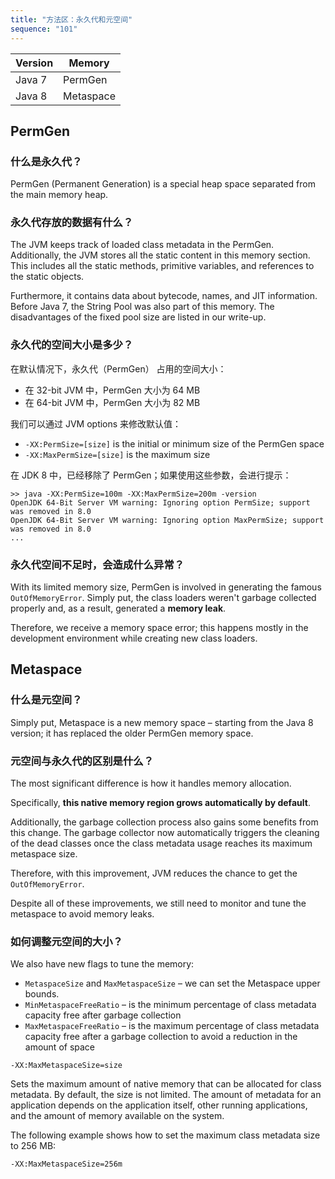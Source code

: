 ```yaml
---
title: "方法区：永久代和元空间"
sequence: "101"
---
```


| Version | Memory    |
|---------|-----------|
| Java 7  | PermGen   |
| Java 8  | Metaspace |

## PermGen

### 什么是永久代？

PermGen (Permanent Generation) is a special heap space separated from the main memory heap.

### 永久代存放的数据有什么？

The JVM keeps track of loaded class metadata in the PermGen.
Additionally, the JVM stores all the static content in this memory section.
This includes all the static methods, primitive variables, and references to the static objects.

Furthermore, it contains data about bytecode, names, and JIT information.
Before Java 7, the String Pool was also part of this memory.
The disadvantages of the fixed pool size are listed in our write-up.

### 永久代的空间大小是多少？

在默认情况下，永久代（PermGen） 占用的空间大小：

- 在 32-bit JVM 中，PermGen 大小为 64 MB
- 在 64-bit JVM 中，PermGen 大小为 82 MB

我们可以通过 JVM options 来修改默认值：

- `-XX:PermSize=[size]` is the initial or minimum size of the PermGen space
- `-XX:MaxPermSize=[size]` is the maximum size

在 JDK 8 中，已经移除了 PermGen；如果使用这些参数，会进行提示：

```text
>> java -XX:PermSize=100m -XX:MaxPermSize=200m -version
OpenJDK 64-Bit Server VM warning: Ignoring option PermSize; support was removed in 8.0
OpenJDK 64-Bit Server VM warning: Ignoring option MaxPermSize; support was removed in 8.0
...
```

### 永久代空间不足时，会造成什么异常？

With its limited memory size, PermGen is involved in generating the famous `OutOfMemoryError`.
Simply put, the class loaders weren't garbage collected properly and, as a result, generated a **memory leak**.

Therefore, we receive a memory space error; this happens mostly in the development environment while creating new class loaders.

## Metaspace

### 什么是元空间？

Simply put, Metaspace is a new memory space – starting from the Java 8 version;
it has replaced the older PermGen memory space.

### 元空间与永久代的区别是什么？

The most significant difference is how it handles memory allocation.

Specifically, **this native memory region grows automatically by default**.

Additionally, the garbage collection process also gains some benefits from this change.
The garbage collector now automatically triggers the cleaning of the dead classes
once the class metadata usage reaches its maximum metaspace size.

Therefore, with this improvement, JVM reduces the chance to get the `OutOfMemoryError`.

Despite all of these improvements, we still need to monitor and tune the metaspace to avoid memory leaks.

### 如何调整元空间的大小？

We also have new flags to tune the memory:

- `MetaspaceSize` and `MaxMetaspaceSize` – we can set the Metaspace upper bounds.
- `MinMetaspaceFreeRatio` – is the minimum percentage of class metadata capacity free after garbage collection
- `MaxMetaspaceFreeRatio` – is the maximum percentage of class metadata capacity free after a garbage collection to avoid a reduction in the amount of space

```text
-XX:MaxMetaspaceSize=size
```

Sets the maximum amount of native memory that can be allocated for class metadata.
By default, the size is not limited.
The amount of metadata for an application depends on the application itself,
other running applications, and the amount of memory available on the system.

The following example shows how to set the maximum class metadata size to 256 MB:

```text
-XX:MaxMetaspaceSize=256m
```
